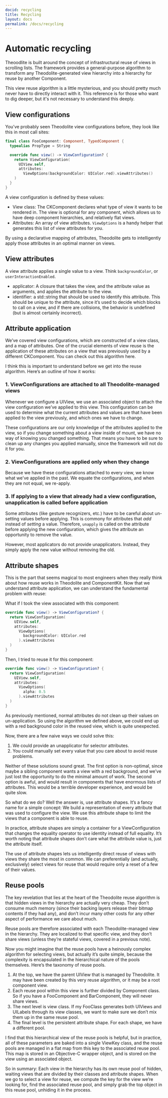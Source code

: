 ```yaml
---
docid: recycling
title: Recycling
layout: docs
permalink: /docs/recycling
---
```


# Automatic recycling #

Theoodlite is built around the concept of infrastructural reuse of views in scrolling lists. The framework provides a general-purpose algorithm to transform any Theodolite-generated view hierarchy into a hierarchy for reuse by another Component.

This view reuse algorithm is a little mysterious, and you should pretty much never have to directly interact with it. This reference is for those who want to dig deeper, but it's not necessary to understand this deeply.

## View configurations ##

You’ve probably seen Theodolite view configurations before, they look like this in most call sites:

```swift
final class FooComponent: Component, TypedComponent {
  typealias PropType = String

  override func view() -> ViewConfiguration? {
    return ViewConfiguration(
      UIView.self,
      attributes:
        ViewOptions(backgroundColor: UIColor.red).viewAttributes()
    )
  }
}
 ```

A view configuration is defined by these values:

* View class: The CKComponent declares what type of view it wants to be rendered in. The view is optional for any component, which allows us to have deep component hierarchies, and relatively flat views.
* Attributes: An array of view attributes. `ViewOptions` is a handy helper that generates this list of view attributes for you.

By using a declarative mapping of attributes, Theodolite gets to intelligently apply those attributes in an optimal manner on views.

## View attributes ##

A view attribute applies a single value to a view. Think `backgroundColor`, or `userInteractionEnabled`.

* applicator: A closure that takes the view, and the attribute value as arguments, and applies the attribute to the view.
* identifier: a std::string that should be used to identify this attribute. This should be unique to the attribute, since it’s used to decide which blocks to call on a view, and if there are collisions, the behavior is undefined (but is almost certainly incorrect).

## Attribute application ##

We’ve covered view configurations, which are constructed of a view class, and a map of attributes. One of the crucial elements of view reuse is the application of these attributes on a view that was previously used by a different CKComponent. You can check out this algorithm here.

I think this is important to understand before we get into the reuse algorithm. Here’s an outline of how it works:

### 1. ViewConfigurations are attached to all Theodolite-managed views ###

Whenever we configure a UIView, we use an associated object to attach the view configuration we’ve applied to this view. This configuration can be used to determine what the current attributes and values are that have been applied to the view previously, and which ones we have to change.

These configurations are our only knowledge of the attributes applied to the view, so if you change something about a view inside of mount, we have no way of knowing you changed something. That means you have to be sure to clean up any changes you applied manually, since the framework will not do it for you.

### 2. ViewConfigurations are applied only when they change ###

Because we have these configurations attached to every view, we know what we've applied in the past. We equate the configurations, and when they are not equal, we re-apply.

### 3. If applying to a view that already had a view configuration, unapplication is called before application ###

Some attributes (like gesture recognizers, etc.) have to be careful about un-setting values before applying. This is commony for attributes that *add* instead of *setting* a value. Therefore, `unapply` is called on the attribute before applying the new configuration, which gives the attribute an opportunity to remove the value.

However, most applicators do not provide unapplicators. Instead, they simply apply the new value without removing the old.

## Attribute shapes

This is the part that seems magical to most engineers when they really think about how reuse works in Theodolite and ComponentKit. Now that we understand attribute application, we can understand the fundamental problem with reuse:

What if I took the view associated with this component:

```swift
override func view() -> ViewConfiguration? {
  return ViewConfiguration(
    UIView.self,
    attributes:
      ViewOptions(
        backgroundColor: UIColor.red
      ).viewAttributes
  )
}
```

Then, I tried to reuse it for this component:

```swift
override func view() -> ViewConfiguration? {
  return ViewConfiguration(
    UIView.self,
    attributes:
      ViewOptions(
        alpha: 0.5
      ).viewAttributes
  )
}
```

As previously mentioned, normal attributes do not clean up their values on un-application. So using the algorithm we defined above, we could end up with a red background color in the reused view, which is quite unexpected.

Now, there are a few naive ways we could solve this:

1. We could provide an unapplicator for selector attributes.
2. You could manually set every value that you care about to avoid reuse problems.

Neither of these solutions sound great. The first option is non-optimal, since maybe a sibling component wants a view with a red background, and we’ve just lost the opportunity to do the minimal amount of work. The second option is awful, and would result in components that have enormous lists of attributes. This would be a terrible developer experience, and would be quite slow.

So what do we do? Well the answer is, use attribute shapes. It’s a fancy name for a simple concept: We build a representation of every attribute that was used to configure the view. We use this attribute shape to limit the views that a component is able to reuse.

In practice, attribute shapes are simply a container for a ViewConfiguration that changes the equality operator to use identity instead of full equality. It’s worth noting that attribute shapes don’t care what the attribute value is, just the attribute itself.

The use of attribute shapes lets us intelligently direct reuse of views with views they share the most in common. We can preferentially (and actually, exclusively) select views for reuse that would require only a reset of a few of their values.

## Reuse pools ##

The key revelation that lies at the heart of the Theodolite reuse algorithm is that hidden views in the hierarchy are actually very cheap. They don’t consume much memory (since their backing layers release their bitmap contents if they had any), and don’t incur many other costs for any other aspect of performance we care about much.

Reuse pools are therefore associated with each Theodolite-managed view in the hierarchy. They are localized to that specific view, and they don’t share views (unless they’re stateful views, covered in a previous note).

Now you might imagine that the reuse pools have a heinously complex algorithm for selecting views, but actually it’s quite simple, because the complexity is encapsulated in the hierarchical nature of the pools themselves. Here’s the taxonomy of reuse pools.

1. At the top, we have the parent UIView that is managed by Theodolite. It may have been created by this very reuse algorithm, or it may be a root component view.
2. Each reuse pool within this view is further divided by Component class. So if you have a FooComponent and BarComponent, they will never share views.
3. The next level is view class. If my FooClass generates both UIViews and UILabels through its view classes, we want to make sure we don’t mix them up in the same reuse pool.
4. The final level is the persistent attribute shape. For each shape, we have a different pool.

I find that this hierarchical view of the reuse pools is helpful, but in practice, all of these parameters are baked into a single ViewKey class, and the reuse pools are managed in a flat map from this key to the associated reuse pool. This map is stored in an Objective-C wrapper object, and is stored on the view using an associated object.

So in summary: Each view in the hierarchy has its own reuse pool of hidden, waiting views that are divided by their classes and attribute shapes. When we go to select a view for reuse, we compute the key for the view we’re looking for, find the associated reuse pool, and simply grab the top object in this reuse pool, unhiding it in the process.
